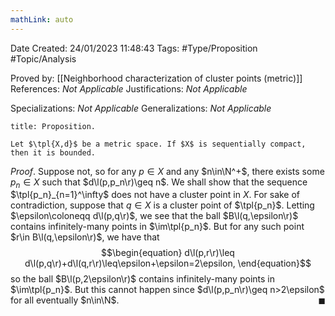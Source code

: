 ```yaml
---
mathLink: auto
---
```


<div class="topSpace"></div>

Date Created: 24/01/2023 11:48:43
Tags: #Type/Proposition #Topic/Analysis

Proved by: [[Neighborhood characterization of cluster points (metric)]]
References: _Not Applicable_
Justifications: _Not Applicable_

Specializations: _Not Applicable_
Generalizations: _Not Applicable_

``` ad-Proposition
title: Proposition.

Let $\tpl{X,d}$ be a metric space. If $X$ is sequentially compact, then it is bounded.

```

_Proof_. Suppose not, so for any $p\in X$ and any $n\in\N^+$, there exists some $p_n\in X$ such that $d\l(p,p_n\r)\geq n$. We shall show that the sequence $\tpl{p_n}_{n=1}^\infty$ does not have a cluster point in $X$. For sake of contradiction, suppose that $q\in X$ is a cluster point of $\tpl{p_n}$. Letting $\epsilon\coloneqq d\l(p,q\r)$, we see that the ball $B\l(q,\epsilon\r)$ contains infinitely-many points in $\im\tpl{p_n}$. But for any such point $r\in B\l(q,\epsilon\r)$, we have that
$$\begin{equation}
    d\l(p,r\r)\leq d\l(p,q\r)+d\l(q,r\r)\leq\epsilon+\epsilon=2\epsilon,
\end{equation}$$
so the ball $B\l(p,2\epsilon\r)$ contains infinitely-many points in $\im\tpl{p_n}$. But this cannot happen since $d\l(p,p_n\r)\geq n>2\epsilon$ for all eventually $n\in\N$.<span style="float:right;">$\blacksquare$</span>
